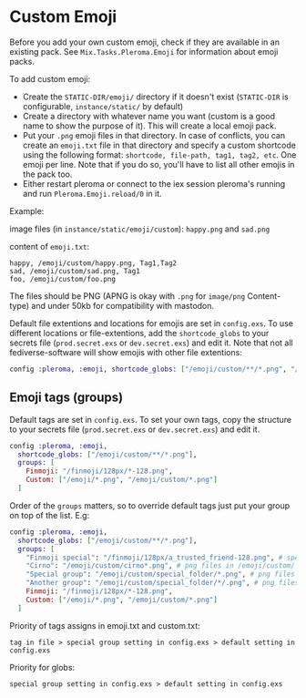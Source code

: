 # Custom Emoji

Before you add your own custom emoji, check if they are available in an existing pack.
See `Mix.Tasks.Pleroma.Emoji` for information about emoji packs.

To add custom emoji:
* Create the `STATIC-DIR/emoji/` directory if it doesn't exist
  (`STATIC-DIR` is configurable, `instance/static/` by default)
* Create a directory with whatever name you want (custom is a good name to show the purpose of it).
  This will create a local emoji pack.
* Put your `.png` emoji files in that directory. In case of conflicts, you can create an `emoji.txt`
  file in that directory and specify a custom shortcode using the following format:
  `shortcode, file-path, tag1, tag2, etc`. One emoji per line. Note that if you do so,
  you'll have to list all other emojis in the pack too.
* Either restart pleroma or connect to the iex session pleroma's running and
  run `Pleroma.Emoji.reload/0` in it.

Example:

image files (in `instance/static/emoji/custom`): `happy.png` and `sad.png`

content of `emoji.txt`:
```
happy, /emoji/custom/happy.png, Tag1,Tag2
sad, /emoji/custom/sad.png, Tag1
foo, /emoji/custom/foo.png
```

The files should be PNG (APNG is okay with `.png` for `image/png` Content-type) and under 50kb for compatibility with mastodon.

Default file extentions and locations for emojis are set in `config.exs`. To use different locations or file-extentions, add the `shortcode_globs` to your secrets file (`prod.secret.exs` or `dev.secret.exs`) and edit it. Note that not all fediverse-software will show emojis with other file extentions:
```elixir
config :pleroma, :emoji, shortcode_globs: ["/emoji/custom/**/*.png", "/emoji/custom/**/*.gif"]
```

## Emoji tags (groups)

Default tags are set in `config.exs`. To set your own tags, copy the structure to your secrets file (`prod.secret.exs` or `dev.secret.exs`) and edit it.
```elixir
config :pleroma, :emoji,
  shortcode_globs: ["/emoji/custom/**/*.png"],
  groups: [
    Finmoji: "/finmoji/128px/*-128.png",
    Custom: ["/emoji/*.png", "/emoji/custom/*.png"]
  ]
```

Order of the `groups` matters, so to override default tags just put your group on top of the list. E.g:
```elixir
config :pleroma, :emoji,
  shortcode_globs: ["/emoji/custom/**/*.png"],
  groups: [
    "Finmoji special": "/finmoji/128px/a_trusted_friend-128.png", # special file
    "Cirno": "/emoji/custom/cirno*.png", # png files in /emoji/custom/ which start with `cirno`
    "Special group": "/emoji/custom/special_folder/*.png", # png files in /emoji/custom/special_folder/
    "Another group": "/emoji/custom/special_folder/*/.png", # png files in /emoji/custom/special_folder/ subfolders
    Finmoji: "/finmoji/128px/*-128.png",
    Custom: ["/emoji/*.png", "/emoji/custom/*.png"]
  ]
```

Priority of tags assigns in emoji.txt and custom.txt:

`tag in file > special group setting in config.exs > default setting in config.exs`

Priority for globs:

`special group setting in config.exs > default setting in config.exs`

